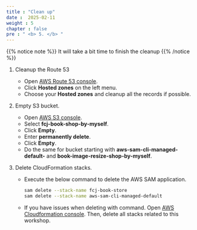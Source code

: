 ```yaml
---
title : "Clean up"
date :  2025-02-11
weight : 5
chapter : false
pre : " <b> 5. </b> "
---
```


{{% notice note %}}
It will take a bit time to finish the cleanup
{{% /notice %}}

1. Cleanup the Route 53
    - Open [AWS Route 53 console](https://us-east-1.console.aws.amazon.com/route53/v2/home?region=us-east-1).
    - Click **Hosted zones** on the left menu.
    - Choose your **Hosted zones** and cleanup all the records if possible.

2. Empty S3 bucket.
    - Open [AWS S3 console](https://s3.console.aws.amazon.com/s3/buckets?region=ap-southeast-1).
    - Select **fcj-book-shop-by-myself**.
    - Click **Empty**.
    - Enter **permanently delete**.
    - Click **Empty**.
    - Do the same for bucket starting with **aws-sam-cli-managed-default-** and **book-image-resize-shop-by-myself**.

3. Delete CloudFormation stacks.
    - Execute the below command to delete the AWS SAM application.

      ```bash
      sam delete --stack-name fcj-book-store
      sam delete --stack-name aws-sam-cli-managed-default
      ```

    - If you have issues when deleting with command. Open [AWS Cloudformation console](https://us-east-1.console.aws.amazon.com/cloudformation/home?region=us-east-1#/getting-started). Then, delete all stacks related to this workshop.
